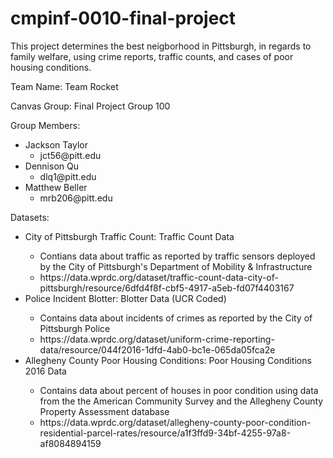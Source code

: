 # cmpinf-0010-final-project
This project determines the best neigborhood in Pittsburgh, in regards to family welfare, using crime reports, traffic counts, and cases of poor housing conditions.

Team Name: Team Rocket

Canvas Group: Final Project Group 100

Group Members:
  <ul>
    <li>Jackson Taylor
      <ul>
        <li>jct56@pitt.edu</li>
      </ul>
    </li>
    <li>Dennison Qu
      <ul>
        <li>dlq1@pitt.edu</li>
      </ul>
    </li>
    <li>Matthew Beller
      <ul>
        <li>mrb206@pitt.edu</li>
      </ul>
    </li>
  </ul>
               
Datasets:
<ul>
  <li>City of Pittsburgh Traffic Count: Traffic Count Data</li>
  <ul>
    <li>Contians data about traffic as reported by traffic sensors deployed by the City of Pittsburgh's Department of Mobility & Infrastructure</li>
    <li>https://data.wprdc.org/dataset/traffic-count-data-city-of-pittsburgh/resource/6dfd4f8f-cbf5-4917-a5eb-fd07f4403167</li>
  </ul> 
  <li>Police Incident Blotter: Blotter Data (UCR Coded)</li>
  <ul>
    <li>Contains data about incidents of crimes as reported by the City of Pittsburgh Police</li>
    <li>https://data.wprdc.org/dataset/uniform-crime-reporting-data/resource/044f2016-1dfd-4ab0-bc1e-065da05fca2e</li>
  </ul>
  <li>Allegheny County Poor Housing Conditions: Poor Housing Conditions 2016 Data</li>
  <ul>           
    <li>Contains data about percent of houses in poor condition using data from the the American Community Survey and the Allegheny County Property Assessment database</li>
    <li>https://data.wprdc.org/dataset/allegheny-county-poor-condition-residential-parcel-rates/resource/a1f3ffd9-34bf-4255-97a8-af8084894159</li>
  </ul>
</ul>
